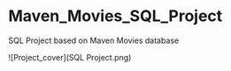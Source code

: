 # Maven_Movies_SQL_Project
SQL Project based on Maven Movies database 

![Project_cover](SQL Project.png)
